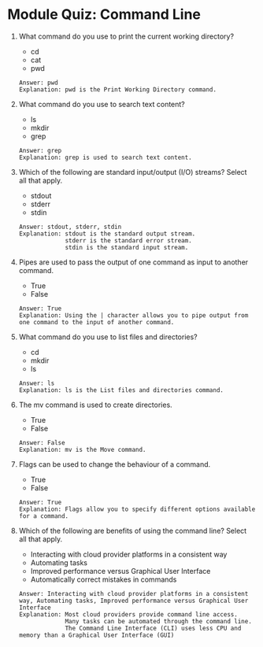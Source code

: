# Module Quiz: Command Line

1. What command do you use to print the current working directory?
   - cd
   - cat
   - pwd
   ```
   Answer: pwd
   Explanation: pwd is the Print Working Directory command.
   ```

2. What command do you use to search text content?
   - ls
   - mkdir
   - grep
   ```
   Answer: grep
   Explanation: grep is used to search text content.
   ```

3. Which of the following are standard input/output (I/O) streams? Select all that apply.
   - stdout
   - stderr
   - stdin
   ```
   Answer: stdout, stderr, stdin
   Explanation: stdout is the standard output stream.
                stderr is the standard error stream.
                stdin is the standard input stream.
   ```

4. Pipes are used to pass the output of one command as input to another command.
   - True
   - False
   ```
   Answer: True
   Explanation: Using the | character allows you to pipe output from one command to the input of another command.
   ```

5. What command do you use to list files and directories?
   - cd
   - mkdir
   - ls
   ```
   Answer: ls
   Explanation: ls is the List files and directories command.
   ```

6. The mv command is used to create directories.
   - True
   - False
   ```
   Answer: False
   Explanation: mv is the Move command.
   ```

7. Flags can be used to change the behaviour of a command.
   - True
   - False
   ```
   Answer: True
   Explanation: Flags allow you to specify different options available for a command. 
   ```

8. Which of the following are benefits of using the command line? Select all that apply.
   - Interacting with cloud provider platforms in a consistent way
   - Automating tasks
   - Improved performance versus Graphical User Interface
   - Automatically correct mistakes in commands
   ```
   Answer: Interacting with cloud provider platforms in a consistent way, Automating tasks, Improved performance versus Graphical User Interface
   Explanation: Most cloud providers provide command line access.
                Many tasks can be automated through the command line.
                The Command Line Interface (CLI) uses less CPU and memory than a Graphical User Interface (GUI)
   ```